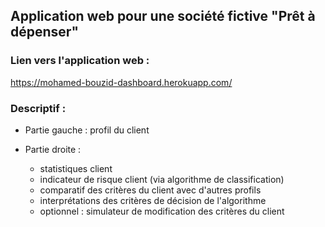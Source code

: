 ## Application web pour une société fictive "Prêt à dépenser"

### Lien vers l'application web : 

https://mohamed-bouzid-dashboard.herokuapp.com/

### Descriptif :

- Partie gauche : profil du client

- Partie droite : 

  - statistiques client
  - indicateur de risque client (via algorithme de classification)
  - comparatif des critères du client avec d'autres profils
  - interprétations des critères de décision de l'algorithme
  - optionnel : simulateur de modification des critères du client
